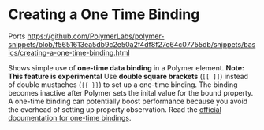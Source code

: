 # Creating a One Time Binding

Ports https://github.com/PolymerLabs/polymer-snippets/blob/f5651613ea5db9c2e50a2f4df8f27c64c07755db/snippets/basics/creating-a-one-time-binding.html

Shows simple use of **one-time data binding** in a Polymer element.
**Note: This feature is experimental**
Use **double square brackets** (`[[ ]]`) instead of double mustaches (`{{ }}`)
to set up a one-time binding. The binding becomes inactive after Polymer sets
the inital value for the bound property.
A one-time binding can potentially boost performance because you avoid the
overhead of setting up property observation.
Read the
[official documentation for one-time bindings](http://www.polymer-project.org/docs/polymer/binding-types.html#one-time-bindings).
